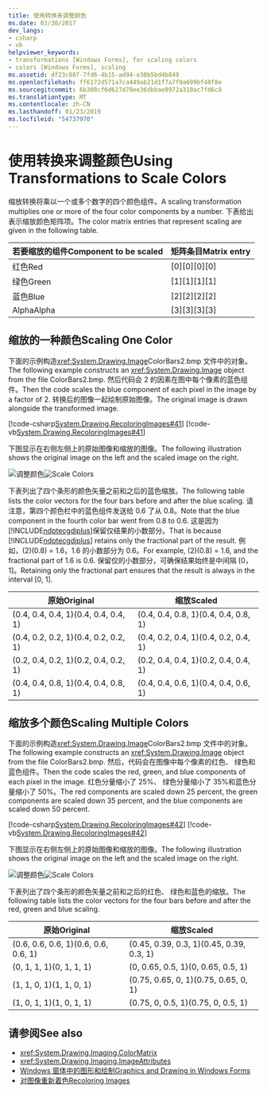 ```yaml
---
title: 使用转换来调整颜色
ms.date: 03/30/2017
dev_langs:
- csharp
- vb
helpviewer_keywords:
- transformations [Windows Forms], for scaling colors
- colors [Windows Forms], scaling
ms.assetid: df23c887-7fd6-4b15-ad94-e30b5bd4b849
ms.openlocfilehash: ff6172d571a7ca449ab21d1f7a7f9a699bf40f8e
ms.sourcegitcommit: 6b308cf6d627d78ee36dbbae8972a310ac7fd6c8
ms.translationtype: MT
ms.contentlocale: zh-CN
ms.lasthandoff: 01/23/2019
ms.locfileid: "54737970"
---
```

# <a name="using-transformations-to-scale-colors"></a><span data-ttu-id="336c0-102">使用转换来调整颜色</span><span class="sxs-lookup"><span data-stu-id="336c0-102">Using Transformations to Scale Colors</span></span>
<span data-ttu-id="336c0-103">缩放转换将乘以一个或多个数字的四个颜色组件。</span><span class="sxs-lookup"><span data-stu-id="336c0-103">A scaling transformation multiplies one or more of the four color components by a number.</span></span> <span data-ttu-id="336c0-104">下表给出表示缩放颜色矩阵项。</span><span class="sxs-lookup"><span data-stu-id="336c0-104">The color matrix entries that represent scaling are given in the following table.</span></span>  
  
|<span data-ttu-id="336c0-105">若要缩放的组件</span><span class="sxs-lookup"><span data-stu-id="336c0-105">Component to be scaled</span></span>|<span data-ttu-id="336c0-106">矩阵条目</span><span class="sxs-lookup"><span data-stu-id="336c0-106">Matrix entry</span></span>|  
|----------------------------|------------------|  
|<span data-ttu-id="336c0-107">红色</span><span class="sxs-lookup"><span data-stu-id="336c0-107">Red</span></span>|<span data-ttu-id="336c0-108">[0][0]</span><span class="sxs-lookup"><span data-stu-id="336c0-108">[0][0]</span></span>|  
|<span data-ttu-id="336c0-109">绿色</span><span class="sxs-lookup"><span data-stu-id="336c0-109">Green</span></span>|<span data-ttu-id="336c0-110">[1][1]</span><span class="sxs-lookup"><span data-stu-id="336c0-110">[1][1]</span></span>|  
|<span data-ttu-id="336c0-111">蓝色</span><span class="sxs-lookup"><span data-stu-id="336c0-111">Blue</span></span>|<span data-ttu-id="336c0-112">[2][2]</span><span class="sxs-lookup"><span data-stu-id="336c0-112">[2][2]</span></span>|  
|<span data-ttu-id="336c0-113">Alpha</span><span class="sxs-lookup"><span data-stu-id="336c0-113">Alpha</span></span>|<span data-ttu-id="336c0-114">[3][3]</span><span class="sxs-lookup"><span data-stu-id="336c0-114">[3][3]</span></span>|  
  
## <a name="scaling-one-color"></a><span data-ttu-id="336c0-115">缩放的一种颜色</span><span class="sxs-lookup"><span data-stu-id="336c0-115">Scaling One Color</span></span>  
 <span data-ttu-id="336c0-116">下面的示例构造<xref:System.Drawing.Image>ColorBars2.bmp 文件中的对象。</span><span class="sxs-lookup"><span data-stu-id="336c0-116">The following example constructs an <xref:System.Drawing.Image> object from the file ColorBars2.bmp.</span></span> <span data-ttu-id="336c0-117">然后代码会 2 的因素在图中每个像素的蓝色组件。</span><span class="sxs-lookup"><span data-stu-id="336c0-117">Then the code scales the blue component of each pixel in the image by a factor of 2.</span></span> <span data-ttu-id="336c0-118">转换后的图像一起绘制原始图像。</span><span class="sxs-lookup"><span data-stu-id="336c0-118">The original image is drawn alongside the transformed image.</span></span>  
  
 [!code-csharp[System.Drawing.RecoloringImages#41](../../../../samples/snippets/csharp/VS_Snippets_Winforms/System.Drawing.RecoloringImages/CS/Class1.cs#41)]
 [!code-vb[System.Drawing.RecoloringImages#41](../../../../samples/snippets/visualbasic/VS_Snippets_Winforms/System.Drawing.RecoloringImages/VB/Class1.vb#41)]  
  
 <span data-ttu-id="336c0-119">下图显示在右侧左侧上的原始图像和缩放的图像。</span><span class="sxs-lookup"><span data-stu-id="336c0-119">The following illustration shows the original image on the left and the scaled image on the right.</span></span>  
  
 <span data-ttu-id="336c0-120">![调整颜色](../../../../docs/framework/winforms/advanced/media/colortrans3.png "colortrans3")</span><span class="sxs-lookup"><span data-stu-id="336c0-120">![Scale Colors](../../../../docs/framework/winforms/advanced/media/colortrans3.png "colortrans3")</span></span>  
  
 <span data-ttu-id="336c0-121">下表列出了四个条形的颜色矢量之前和之后的蓝色缩放。</span><span class="sxs-lookup"><span data-stu-id="336c0-121">The following table lists the color vectors for the four bars before and after the blue scaling.</span></span> <span data-ttu-id="336c0-122">请注意，第四个颜色栏中的蓝色组件发送给 0.6 了从 0.8。</span><span class="sxs-lookup"><span data-stu-id="336c0-122">Note that the blue component in the fourth color bar went from 0.8 to 0.6.</span></span> <span data-ttu-id="336c0-123">这是因为[!INCLUDE[ndptecgdiplus](../../../../includes/ndptecgdiplus-md.md)]保留仅结果的小数部分。</span><span class="sxs-lookup"><span data-stu-id="336c0-123">That is because [!INCLUDE[ndptecgdiplus](../../../../includes/ndptecgdiplus-md.md)] retains only the fractional part of the result.</span></span> <span data-ttu-id="336c0-124">例如，(2)(0.8) = 1.6，1.6 的小数部分为 0.6。</span><span class="sxs-lookup"><span data-stu-id="336c0-124">For example, (2)(0.8) = 1.6, and the fractional part of 1.6 is 0.6.</span></span> <span data-ttu-id="336c0-125">保留仅的小数部分，可确保结果始终是中间隔 [0，1]。</span><span class="sxs-lookup"><span data-stu-id="336c0-125">Retaining only the fractional part ensures that the result is always in the interval [0, 1].</span></span>  
  
|<span data-ttu-id="336c0-126">原始</span><span class="sxs-lookup"><span data-stu-id="336c0-126">Original</span></span>|<span data-ttu-id="336c0-127">缩放</span><span class="sxs-lookup"><span data-stu-id="336c0-127">Scaled</span></span>|  
|--------------|------------|  
|<span data-ttu-id="336c0-128">(0.4, 0.4, 0.4, 1)</span><span class="sxs-lookup"><span data-stu-id="336c0-128">(0.4, 0.4, 0.4, 1)</span></span>|<span data-ttu-id="336c0-129">(0.4, 0.4, 0.8, 1)</span><span class="sxs-lookup"><span data-stu-id="336c0-129">(0.4, 0.4, 0.8, 1)</span></span>|  
|<span data-ttu-id="336c0-130">(0.4, 0.2, 0.2, 1)</span><span class="sxs-lookup"><span data-stu-id="336c0-130">(0.4, 0.2, 0.2, 1)</span></span>|<span data-ttu-id="336c0-131">(0.4, 0.2, 0.4, 1)</span><span class="sxs-lookup"><span data-stu-id="336c0-131">(0.4, 0.2, 0.4, 1)</span></span>|  
|<span data-ttu-id="336c0-132">(0.2, 0.4, 0.2, 1)</span><span class="sxs-lookup"><span data-stu-id="336c0-132">(0.2, 0.4, 0.2, 1)</span></span>|<span data-ttu-id="336c0-133">(0.2, 0.4, 0.4, 1)</span><span class="sxs-lookup"><span data-stu-id="336c0-133">(0.2, 0.4, 0.4, 1)</span></span>|  
|<span data-ttu-id="336c0-134">(0.4, 0.4, 0.8, 1)</span><span class="sxs-lookup"><span data-stu-id="336c0-134">(0.4, 0.4, 0.8, 1)</span></span>|<span data-ttu-id="336c0-135">(0.4, 0.4, 0.6, 1)</span><span class="sxs-lookup"><span data-stu-id="336c0-135">(0.4, 0.4, 0.6, 1)</span></span>|  
  
## <a name="scaling-multiple-colors"></a><span data-ttu-id="336c0-136">缩放多个颜色</span><span class="sxs-lookup"><span data-stu-id="336c0-136">Scaling Multiple Colors</span></span>  
 <span data-ttu-id="336c0-137">下面的示例构造<xref:System.Drawing.Image>ColorBars2.bmp 文件中的对象。</span><span class="sxs-lookup"><span data-stu-id="336c0-137">The following example constructs an <xref:System.Drawing.Image> object from the file ColorBars2.bmp.</span></span> <span data-ttu-id="336c0-138">然后，代码会在图像中每个像素的红色、 绿色和蓝色组件。</span><span class="sxs-lookup"><span data-stu-id="336c0-138">Then the code scales the red, green, and blue components of each pixel in the image.</span></span> <span data-ttu-id="336c0-139">红色分量缩小了 25%、 绿色分量缩小了 35%和蓝色分量缩小了 50%。</span><span class="sxs-lookup"><span data-stu-id="336c0-139">The red components are scaled down 25 percent, the green components are scaled down 35 percent, and the blue components are scaled down 50 percent.</span></span>  
  
 [!code-csharp[System.Drawing.RecoloringImages#42](../../../../samples/snippets/csharp/VS_Snippets_Winforms/System.Drawing.RecoloringImages/CS/Class1.cs#42)]
 [!code-vb[System.Drawing.RecoloringImages#42](../../../../samples/snippets/visualbasic/VS_Snippets_Winforms/System.Drawing.RecoloringImages/VB/Class1.vb#42)]  
  
 <span data-ttu-id="336c0-140">下图显示在右侧左侧上的原始图像和缩放的图像。</span><span class="sxs-lookup"><span data-stu-id="336c0-140">The following illustration shows the original image on the left and the scaled image on the right.</span></span>  
  
 <span data-ttu-id="336c0-141">![调整颜色](../../../../docs/framework/winforms/advanced/media/colortrans4.png "colortrans4")</span><span class="sxs-lookup"><span data-stu-id="336c0-141">![Scale Colors](../../../../docs/framework/winforms/advanced/media/colortrans4.png "colortrans4")</span></span>  
  
 <span data-ttu-id="336c0-142">下表列出了四个条形的颜色矢量之前和之后的红色、 绿色和蓝色的缩放。</span><span class="sxs-lookup"><span data-stu-id="336c0-142">The following table lists the color vectors for the four bars before and after the red, green and blue scaling.</span></span>  
  
|<span data-ttu-id="336c0-143">原始</span><span class="sxs-lookup"><span data-stu-id="336c0-143">Original</span></span>|<span data-ttu-id="336c0-144">缩放</span><span class="sxs-lookup"><span data-stu-id="336c0-144">Scaled</span></span>|  
|--------------|------------|  
|<span data-ttu-id="336c0-145">(0.6, 0.6, 0.6, 1)</span><span class="sxs-lookup"><span data-stu-id="336c0-145">(0.6, 0.6, 0.6, 1)</span></span>|<span data-ttu-id="336c0-146">(0.45, 0.39, 0.3, 1)</span><span class="sxs-lookup"><span data-stu-id="336c0-146">(0.45, 0.39, 0.3, 1)</span></span>|  
|<span data-ttu-id="336c0-147">(0, 1, 1, 1)</span><span class="sxs-lookup"><span data-stu-id="336c0-147">(0, 1, 1, 1)</span></span>|<span data-ttu-id="336c0-148">(0, 0.65, 0.5, 1)</span><span class="sxs-lookup"><span data-stu-id="336c0-148">(0, 0.65, 0.5, 1)</span></span>|  
|<span data-ttu-id="336c0-149">(1, 1, 0, 1)</span><span class="sxs-lookup"><span data-stu-id="336c0-149">(1, 1, 0, 1)</span></span>|<span data-ttu-id="336c0-150">(0.75, 0.65, 0, 1)</span><span class="sxs-lookup"><span data-stu-id="336c0-150">(0.75, 0.65, 0, 1)</span></span>|  
|<span data-ttu-id="336c0-151">(1, 0, 1, 1)</span><span class="sxs-lookup"><span data-stu-id="336c0-151">(1, 0, 1, 1)</span></span>|<span data-ttu-id="336c0-152">(0.75, 0, 0.5, 1)</span><span class="sxs-lookup"><span data-stu-id="336c0-152">(0.75, 0, 0.5, 1)</span></span>|  
  
## <a name="see-also"></a><span data-ttu-id="336c0-153">请参阅</span><span class="sxs-lookup"><span data-stu-id="336c0-153">See also</span></span>
- <xref:System.Drawing.Imaging.ColorMatrix>
- <xref:System.Drawing.Imaging.ImageAttributes>
- [<span data-ttu-id="336c0-154">Windows 窗体中的图形和绘制</span><span class="sxs-lookup"><span data-stu-id="336c0-154">Graphics and Drawing in Windows Forms</span></span>](../../../../docs/framework/winforms/advanced/graphics-and-drawing-in-windows-forms.md)
- [<span data-ttu-id="336c0-155">对图像重新着色</span><span class="sxs-lookup"><span data-stu-id="336c0-155">Recoloring Images</span></span>](../../../../docs/framework/winforms/advanced/recoloring-images.md)
